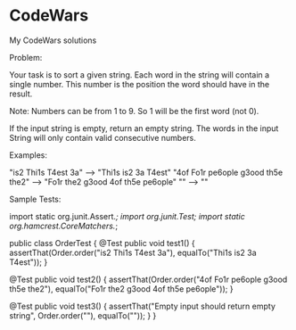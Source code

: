 # CodeWars
My CodeWars solutions

Problem:

Your task is to sort a given string. Each word in the string will contain a single number. This number is the position the word should have in the result.

Note: Numbers can be from 1 to 9. So 1 will be the first word (not 0).

If the input string is empty, return an empty string. The words in the input String will only contain valid consecutive numbers.

Examples:

"is2 Thi1s T4est 3a"  -->  "Thi1s is2 3a T4est"
"4of Fo1r pe6ople g3ood th5e the2"  -->  "Fo1r the2 g3ood 4of th5e pe6ople"
""  -->  ""

Sample Tests:

import static org.junit.Assert.*;
import org.junit.Test;
import static org.hamcrest.CoreMatchers.*;

public class OrderTest {
  @Test
  public void test1() {
    assertThat(Order.order("is2 Thi1s T4est 3a"), equalTo("Thi1s is2 3a T4est"));
  }
  
  @Test
  public void test2() {
    assertThat(Order.order("4of Fo1r pe6ople g3ood th5e the2"), equalTo("Fo1r the2 g3ood 4of th5e pe6ople"));
  }
  
  @Test
  public void test3() {
    assertThat("Empty input should return empty string", Order.order(""), equalTo(""));
	}
}